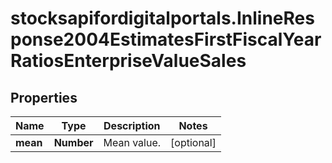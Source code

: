 # stocksapifordigitalportals.InlineResponse2004EstimatesFirstFiscalYearRatiosEnterpriseValueSales

## Properties

Name | Type | Description | Notes
------------ | ------------- | ------------- | -------------
**mean** | **Number** | Mean value. | [optional] 


